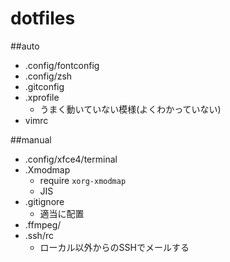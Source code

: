 dotfiles
===

##auto
* .config/fontconfig
* .config/zsh
* .gitconfig
* .xprofile
	* うまく動いていない模様(よくわかっていない)
* vimrc

##manual
* .config/xfce4/terminal
* .Xmodmap
	* require `xorg-xmodmap`
	* JIS
* .gitignore
	* 適当に配置
* .ffmpeg/
* .ssh/rc
	* ローカル以外からのSSHでメールする

